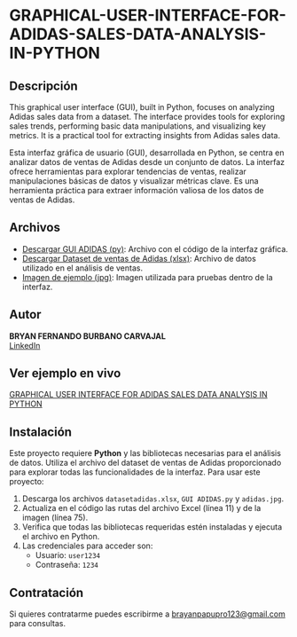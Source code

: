 # GRAPHICAL-USER-INTERFACE-FOR-ADIDAS-SALES-DATA-ANALYSIS-IN-PYTHON


## Descripción

This graphical user interface (GUI), built in Python, focuses on analyzing Adidas sales data from a dataset. The interface provides tools for exploring sales trends, performing basic data manipulations, and visualizing key metrics. It is a practical tool for extracting insights from Adidas sales data.

Esta interfaz gráfica de usuario (GUI), desarrollada en Python, se centra en analizar datos de ventas de Adidas desde un conjunto de datos. La interfaz ofrece herramientas para explorar tendencias de ventas, realizar manipulaciones básicas de datos y visualizar métricas clave. Es una herramienta práctica para extraer información valiosa de los datos de ventas de Adidas.


## Archivos

- [Descargar GUI ADIDAS (py)](GUI%20ADIDAS.py): Archivo con el código de la interfaz gráfica.
- [Descargar Dataset de ventas de Adidas (xlsx)](datasetadidas.xlsx): Archivo de datos utilizado en el análisis de ventas.
- [Imagen de ejemplo (jpg)](adidas.jpg): Imagen utilizada para pruebas dentro de la interfaz.

## Autor
**BRYAN FERNANDO BURBANO CARVAJAL**  
[LinkedIn](https://www.linkedin.com/in/bryanburbanocarvajal)  

## Ver ejemplo en vivo
[GRAPHICAL USER INTERFACE FOR ADIDAS SALES DATA ANALYSIS IN PYTHON]()

## Instalación

Este proyecto requiere **Python** y las bibliotecas necesarias para el análisis de datos. Utiliza el archivo del dataset de ventas de Adidas proporcionado para explorar todas las funcionalidades de la interfaz.
Para usar este proyecto:
1. Descarga los archivos `datasetadidas.xlsx`, `GUI ADIDAS.py` y `adidas.jpg`.
2. Actualiza en el código las rutas del archivo Excel (línea 11) y de la imagen (línea 75).
3. Verifica que todas las bibliotecas requeridas estén instaladas y ejecuta el archivo en Python.
4. Las credenciales para acceder son:  
   - Usuario: `user1234`  
   - Contraseña: `1234`

## Contratación

Si quieres contratarme puedes escribirme a brayanpapupro123@gmail.com para consultas.
